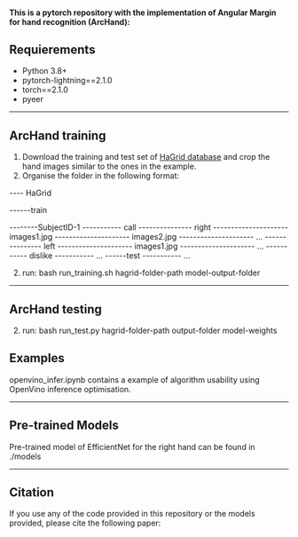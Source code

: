 #### This is a pytorch repository with the implementation of Angular Margin for hand recognition (ArcHand):

## Requierements ##
- Python 3.8+
- pytorch-lightning==2.1.0
- torch==2.1.0
- pyeer

<hr/>

## ArcHand training ##
1. Download the training and test set of [HaGrid database](https://github.com/hukenovs/hagrid) and crop the hand images similar to the ones in the example.
2. Organise the folder in the following format:

---- HaGrid

------train

--------SubjectID-1
----------- call
--------------- right
--------------------- images1.jpg
--------------------- images2.jpg
--------------------- ...
--------------- left
--------------------- images1.jpg
--------------------- ...
----------- dislike
----------- ...
------test
----------- ...

2. run: bash run_training.sh hagrid-folder-path model-output-folder

<hr/>

## ArcHand testing ##
2. run: bash run_test.py hagrid-folder-path output-folder model-weights

## Examples ##

openvino_infer.ipynb contains a example of algorithm usability using OpenVino inference optimisation. 

<hr/>

## Pre-trained Models ##

Pre-trained model of EfficientNet for the right hand can be found in ./models 

<hr/>

## Citation ##
If you use any of the code provided in this repository or the models provided, please cite the following paper:
```
```